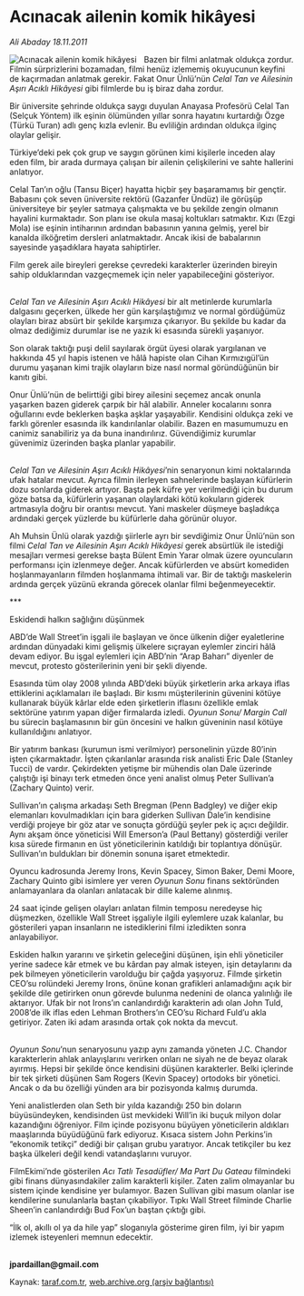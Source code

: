 # Acınacak ailenin komik hikâyesi

*Ali Abaday 18.11.2011*

<div class="yazi"><img align="left" alt="Acınacak ailenin komik hikâyesi" border="0" src="http://www.taraf.com.tr/fotoraflar/makaleler/acinacak-ailenin-komik-hikayesi_2825_orijinal.jpg" style="border-right-width:10px; border-color:#FFFFFF"/><p>Bazen bir filmi anlatmak oldukça zordur. Filmin sürprizlerini bozamadan, filmi henüz izlememiş okuyucunun keyfini de kaçırmadan anlatmak gerekir. Fakat Onur Ünlü’nün <i>Celal Tan ve Ailesinin Aşırı Acıklı Hikâyesi</i> gibi filmlerde bu iş biraz daha zordur.</p>
<p>Bir üniversite şehrinde oldukça saygı duyulan Anayasa Profesörü Celal Tan (Selçuk Yöntem) ilk eşinin ölümünden yıllar sonra hayatını kurtardığı Özge (Türkü Turan) adlı genç kızla evlenir. Bu evliliğin ardından oldukça ilginç olaylar gelişir.</p>
<p>Türkiye’deki pek çok grup ve saygın görünen kimi kişilerle inceden alay eden film, bir arada durmaya çalışan bir ailenin çelişkilerini ve sahte hallerini anlatıyor.</p>
<p>Celal Tan’ın oğlu (Tansu Biçer) hayatta hiçbir şey başaramamış bir gençtir. Babasını çok seven üniversite rektörü (Gazanfer Ündüz) ile görüşüp üniversiteye bir şeyler satmaya çalışmakta ve bu şekilde zengin olmanın hayalini kurmaktadır. Son planı ise okula masaj koltukları satmaktır. Kızı (Ezgi Mola) ise eşinin intiharının ardından babasının yanına gelmiş, yerel bir kanalda ilköğretim dersleri anlatmaktadır. Ancak ikisi de babalarının sayesinde yaşadıklara hayata sahiptirler.</p>
<p>Film gerek aile bireyleri gerekse çevredeki karakterler üzerinden bireyin sahip olduklarından vazgeçmemek için neler yapabileceğini gösteriyor. </p>
<p><i><br/>Celal Tan ve Ailesinin Aşırı Acıklı Hikâyesi</i> bir alt metinlerde kurumlarla dalgasını geçerken, ülkede her gün karşılaştığımız ve normal gördüğümüz olayları biraz absürt bir şekilde karşımıza çıkarıyor. Bu şekilde bu kadar da olmaz dediğimiz durumlar ise ne yazık ki esasında sürekli yaşanıyor.</p>
<p>Son olarak taktığı puşi delil sayılarak örgüt üyesi olarak yargılanan ve hakkında 45 yıl hapis istenen ve hâlâ hapiste olan Cihan Kırmızıgül’ün durumu yaşanan kimi trajik olayların bize nasıl normal göründüğünün bir kanıtı gibi.</p>
<p>Onur Ünlü’nün de belirttiği gibi birey ailesini seçemez ancak onunla yaşarken bazen giderek çarpık bir hâl alabilir. Anneler kocalarını sonra oğullarını evde beklerken başka aşklar yaşayabilir. Kendisini oldukça zeki ve farklı görenler esasında ilk kandırılanlar olabilir. Bazen en masumumuzu en canimiz sanabiliriz ya da buna inandırılırız. Güvendiğimiz kurumlar güvenimiz üzerinden başka planlar yapabilir.</p>
<p><i><br/>Celal Tan ve Ailesinin Aşırı Acıklı Hikâyesi</i>’nin senaryonun kimi noktalarında ufak hatalar mevcut. Ayrıca filmin ilerleyen sahnelerinde başlayan küfürlerin dozu sonlarda giderek artıyor. Başta pek küfre yer verilmediği için bu durum göze batsa da, küfürlerin yaşanan olaylardaki kötü kokuların giderek artmasıyla doğru bir orantısı mevcut. Yani maskeler düşmeye başladıkça ardındaki gerçek yüzlerde bu küfürlerle daha görünür oluyor.</p>
<p>Ah Muhsin Ünlü olarak yazdığı şiirlerle ayrı bir sevdiğimiz Onur Ünlü’nün son filmi <i>Celal Tan ve Ailesinin Aşırı Acıklı Hikâyesi</i> gerek absürtlük ile istediği mesajları vermesi gerekse başta Bülent Emin Yarar olmak üzere oyuncuların performansı için izlenmeye değer. Ancak küfürlerden ve absürt komediden hoşlanmayanların filmden hoşlanmama ihtimali var. Bir de taktığı maskelerin ardında gerçek yüzünü ekranda görecek olanlar filmi beğenmeyecektir.</p>
<p>***</p>
<p>Eskidendi halkın sağlığını düşünmek</p>
<p>ABD’de Wall Street’in işgali ile başlayan ve önce ülkenin diğer eyaletlerine ardından dünyadaki kimi gelişmiş ülkelere sıçrayan eylemler zinciri hâlâ devam ediyor. Bu işgal eylemleri için ABD’nin “Arap Baharı” diyenler de mevcut, protesto gösterilerinin yeni bir şekli diyende.</p>
<p>Esasında tüm olay 2008 yılında ABD’deki büyük şirketlerin arka arkaya iflas ettiklerini açıklamaları ile başladı. Bir kısmı müşterilerinin güvenini kötüye kullanarak büyük kârlar elde eden şirketlerin iflasını özellikle emlak sektörüne yatırım yapan diğer firmalarda izledi. <i>Oyunun Sonu/ Margin Call</i> bu sürecin başlamasının bir gün öncesini ve halkın güveninin nasıl kötüye kullanıldığını anlatıyor.</p>
<p>Bir yatırım bankası (kurumun ismi verilmiyor) personelinin yüzde 80’inin işten çıkarmaktadır. İşten çıkarılanlar arasında risk analisti Eric Dale (Stanley Tucci) de vardır. Çekirdekten yetişme bir mühendis olan Dale üzerinde çalıştığı işi binayı terk etmeden önce yeni analist olmuş Peter Sullivan’a (Zachary Quinto) verir. </p>
<p>Sullivan’ın çalışma arkadaşı Seth Bregman (Penn Badgley) ve diğer ekip elemanları kovulmadıkları için bara giderken Sullivan Dale’in kendisine verdiği projeye bir göz atar ve sonuçta gördüğü şeyler pek iç açıcı değildir. Aynı akşam önce yöneticisi Will Emerson’a (Paul Bettany) gösterdiği veriler kısa sürede firmanın en üst yöneticilerinin katıldığı bir toplantıya dönüşür. Sullivan’ın buldukları bir dönemin sonuna işaret etmektedir.</p>
<p>Oyuncu kadrosunda Jeremy Irons, Kevin Spacey, Simon Baker, Demi Moore, Zachary Quinto gibi isimlere yer veren <i>Oyunun Sonu</i> finans sektöründen anlamayanlara da olanları anlatacak bir dille kaleme alınmış. </p>
<p>24 saat içinde gelişen olayları anlatan filmin temposu neredeyse hiç düşmezken, özellikle Wall Street işgaliyle ilgili eylemlere uzak kalanlar, bu gösterileri yapan insanların ne istediklerini filmi izledikten sonra anlayabiliyor.</p>
<p>Eskiden halkın yararını ve şirketin geleceğini düşünen, işin ehli yöneticiler yerine sadece kâr etmek ve bu kârdan pay almak isteyen, işin detaylarını da pek bilmeyen yöneticilerin varolduğu bir çağda yaşıyoruz. Filmde şirketin CEO’su rolündeki Jeremy Irons, önüne konan grafikleri anlamadığını açık bir şekilde dile getirirken onun görevde bulunma nedenini de olanca yalınlığı ile aktarıyor. Ufak bir not Irons’ın canlandırdığı karakterin adı olan John Tuld, 2008’de ilk iflas eden Lehman Brothers’ın CEO’su Richard Fuld’u akla getiriyor. Zaten iki adam arasında ortak çok nokta da mevcut.</p>
<p><i><br/>Oyunun Sonu</i>’nun senaryosunu yazıp aynı zamanda yöneten J.C. Chandor karakterlerin ahlak anlayışlarını verirken onları ne siyah ne de beyaz olarak ayırmış. Hepsi bir şekilde önce kendisini düşünen karakterler. Belki içlerinde bir tek şirketi düşünen Sam Rogers (Kevin Spacey) ortodoks bir yönetici. Ancak o da bu özelliği yünden ara bir pozisyonda kalmış durumda.</p>
<p>Yeni analistlerden olan Seth bir yılda kazandığı 250 bin doların büyüsündeyken, kendisinden üst mevkideki Will’in iki buçuk milyon dolar kazandığını öğreniyor. Film içinde pozisyonu büyüyen yöneticilerin aldıkları maaşlarında büyüdüğünü fark ediyoruz. Kısaca sistem John Perkins’in “ekonomik tetikçi” dediği bir çalışan grubu yaratıyor. Ancak tetikçiler bu kez başka ülkeleri değil kendi vatandaşlarını vuruyor.</p>
<p>FilmEkimi’nde gösterilen <i>Acı Tatlı Tesadüfler/ Ma Part Du Gateau</i> filmindeki gibi finans dünyasındakiler zalim karakterli kişiler. Zaten zalim olmayanlar bu sistem içinde kendisine yer bulamıyor. Bazen Sullivan gibi masum olanlar ise kendilerine sunulanlarla baştan çıkabiliyor. Tıpkı Wall Street filminde Charlie Sheen’in canlandırdığı Bud Fox’un baştan çıktığı gibi.</p>
<p>“İlk ol, akıllı ol ya da hile yap” sloganıyla gösterime giren film, iyi bir yapım izlemek isteyenleri memnun edecektir. </p>
<p><b><br/>jpardaillan@gmail.com</b></p>
</div>

Kaynak: [taraf.com.tr](http://www.taraf.com.tr/ali-abaday/makale-acinacak-ailenin-komik-hikayesi.htm), [web.archive.org (arşiv bağlantısı)](http://web.archive.org/web/20130623053209/http://www.taraf.com.tr/ali-abaday/makale-acinacak-ailenin-komik-hikayesi.htm)
